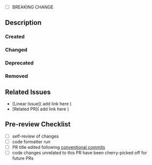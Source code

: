 - [ ] BREAKING CHANGE

## Description

### Created

### Changed

### Deprecated

### Removed

## Related Issues

- [Linear Issue]( add link here )
- [Related PR]( add link here )

## Pre-review Checklist

- [ ] self-review of changes
- [ ] code formatter run
- [ ] PR title edited following [conventional commits](https://www.conventionalcommits.org/en/v1.0.0/#summary)
- [ ] code changes unrelated to this PR have been cherry-picked off for future PRs
